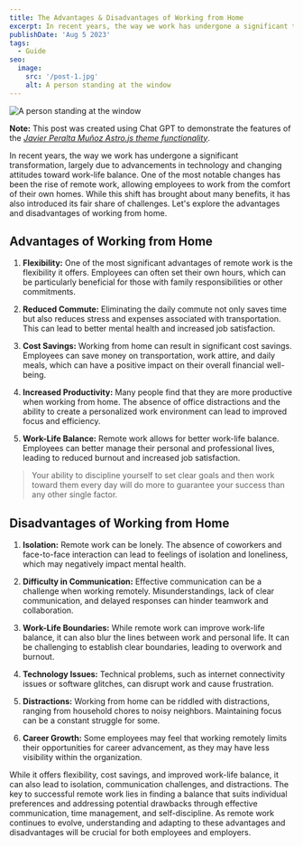 ```yaml
---
title: The Advantages & Disadvantages of Working from Home
excerpt: In recent years, the way we work has undergone a significant transformation, largely due to advancements in technology and changing attitudes toward work-life balance. One of the most notable changes has been the rise of remote work, allowing employees to work from the comfort of their own homes.
publishDate: 'Aug 5 2023'
tags:
  - Guide
seo:
  image:
    src: '/post-1.jpg'
    alt: A person standing at the window
---
```


![A person standing at the window](/post-1.jpg)

**Note:** This post was created using Chat GPT to demonstrate the features of the _[Javier Peralta Muñoz Astro.js theme functionality](https://justgoodui.com/astro-themes/dante/)_.

In recent years, the way we work has undergone a significant transformation, largely due to advancements in technology and changing attitudes toward work-life balance. One of the most notable changes has been the rise of remote work, allowing employees to work from the comfort of their own homes. While this shift has brought about many benefits, it has also introduced its fair share of challenges. Let's explore the advantages and disadvantages of working from home.

## Advantages of Working from Home

1. **Flexibility:** One of the most significant advantages of remote work is the flexibility it offers. Employees can often set their own hours, which can be particularly beneficial for those with family responsibilities or other commitments.

2. **Reduced Commute:** Eliminating the daily commute not only saves time but also reduces stress and expenses associated with transportation. This can lead to better mental health and increased job satisfaction.

3. **Cost Savings:** Working from home can result in significant cost savings. Employees can save money on transportation, work attire, and daily meals, which can have a positive impact on their overall financial well-being.

4. **Increased Productivity:** Many people find that they are more productive when working from home. The absence of office distractions and the ability to create a personalized work environment can lead to improved focus and efficiency.

5. **Work-Life Balance:** Remote work allows for better work-life balance. Employees can better manage their personal and professional lives, leading to reduced burnout and increased job satisfaction.

> Your ability to discipline yourself to set clear goals and then work toward them every day will do more to guarantee your success than any other single factor.

## Disadvantages of Working from Home

1. **Isolation:** Remote work can be lonely. The absence of coworkers and face-to-face interaction can lead to feelings of isolation and loneliness, which may negatively impact mental health.

2. **Difficulty in Communication:** Effective communication can be a challenge when working remotely. Misunderstandings, lack of clear communication, and delayed responses can hinder teamwork and collaboration.

3. **Work-Life Boundaries:** While remote work can improve work-life balance, it can also blur the lines between work and personal life. It can be challenging to establish clear boundaries, leading to overwork and burnout.

4. **Technology Issues:** Technical problems, such as internet connectivity issues or software glitches, can disrupt work and cause frustration.

5. **Distractions:** Working from home can be riddled with distractions, ranging from household chores to noisy neighbors. Maintaining focus can be a constant struggle for some.

6. **Career Growth:** Some employees may feel that working remotely limits their opportunities for career advancement, as they may have less visibility within the organization.

While it offers flexibility, cost savings, and improved work-life balance, it can also lead to isolation, communication challenges, and distractions. The key to successful remote work lies in finding a balance that suits individual preferences and addressing potential drawbacks through effective communication, time management, and self-discipline. As remote work continues to evolve, understanding and adapting to these advantages and disadvantages will be crucial for both employees and employers.

